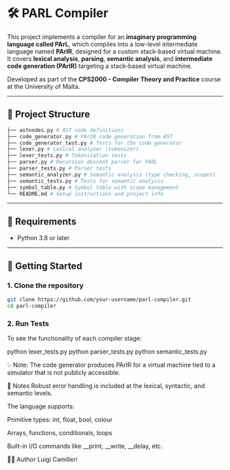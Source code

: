 # 🛠️ PARL Compiler

This project implements a compiler for an **imaginary programming language called PArL**, which compiles into a low-level intermediate language named **PArIR**, designed for a custom stack-based virtual machine.
It covers **lexical analysis**, **parsing**, **semantic analysis**, and **intermediate code generation (PArIR)** targeting a stack-based virtual machine.

Developed as part of the **CPS2000 - Compiler Theory and Practice** course at the University of Malta.

---

## 📁 Project Structure

```bash
├── astnodes.py # AST node definitions
├── code_generator.py # PArIR code generation from AST
├── code_generator_test.py # Tests for the code generator
├── lexer.py # Lexical analyzer (tokenizer)
├── lexer_tests.py # Tokenization tests
├── parser.py # Recursive descent parser for PARL
├── parser_tests.py # Parser tests
├── semantic_analyzer.py # Semantic analysis (type checking, scopes)
├── semantic_tests.py # Tests for semantic analysis
├── symbol_table.py # Symbol table with scope management
└── README.md # Setup instructions and project info
```
---

## 🧪 Requirements

- Python 3.8 or later

---

## 🚀 Getting Started

### 1. Clone the repository

```bash
git clone https://github.com/your-username/parl-compiler.git
cd parl-compiler
```

### 2. Run Tests
To see the functionality of each compiler stage:

python lexer_tests.py
python parser_tests.py
python semantic_tests.py

💡 Note: The code generator produces PArIR for a virtual machine tied to a simulator that is not publicly accessible.

🧠 Notes
Robust error handling is included at the lexical, syntactic, and semantic levels.

The language supports:

Primitive types: int, float, bool, colour

Arrays, functions, conditionals, loops

Built-in I/O commands like __print, __write, __delay, etc.

👨‍💻 Author
Luigi Camilleri